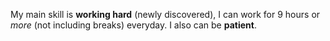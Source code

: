 My main skill is __working hard__ (newly discovered), I can work for 9 hours or _more_ (not including breaks) everyday. I also can be __patient__.

